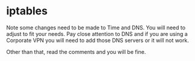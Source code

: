 # iptables

Note some changes need to be made to Time and DNS. You will need to adjust to fit your needs. Pay close attention to DNS and if you are using a Corporate VPN you will need to add those DNS servers or it will not work.

Other than that, read the comments and you will be fine.
